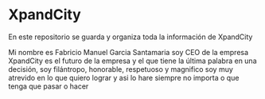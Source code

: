 # XpandCity
En este repositorio se guarda y organiza toda la información de XpandCity

Mi nombre es Fabricio Manuel Garcia Santamaria soy CEO de la empresa XpandCity es el futuro de la empresa y el que tiene la última palabra en una decisión, soy filántropo, honorable, respetuoso y magnifico soy muy atrevido en lo que quiero lograr y asi lo hare siempre no importa o que tenga que pasar o hacer
